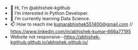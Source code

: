 - 👋 Hi, I’m @abhishek-kgithub
- 👀 I’m interested in Python Developer.
- 🌱 I’m currently learning Data Science.
- 📫 How to reach me kumarabhishek551400@gmail.com  // https://www.linkedin.com/in/abhishek-kumar-666a77195
- Website not responsive--https://abhishek-kgithub.github.io/abhishek.github.io/

<!---
abhishek-kgithub/abhishek-kgithub is a ✨ special ✨ repository because its `README.md` (this file) appears on your GitHub profile.
You can click the Preview link to take a look at your changes.
--->
